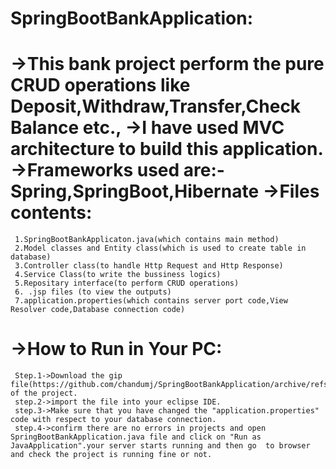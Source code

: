 # SpringBootBankApplication:

->This bank project perform the pure CRUD operations like Deposit,Withdraw,Transfer,Check Balance etc.,
->I have used MVC architecture to build this application.
->Frameworks used are:-Spring,SpringBoot,Hibernate
->Files contents:
  ===============
     1.SpringBootBankApplicaton.java(which contains main method)
     2.Model classes and Entity class(which is used to create table in database)
     3.Controller class(to handle Http Request and Http Response)
     4.Service Class(to write the bussiness logics)
     5.Repositary interface(to perform CRUD operations)
     6. .jsp files (to view the outputs)
     7.application.properties(which contains server port code,View Resolver code,Database connection code)
->How to Run in Your PC:
  ======================
     Step.1->Download the gip file(https://github.com/chandumj/SpringBootBankApplication/archive/refs/heads/main.zip) of the project.
     step.2->import the file into your eclipse IDE.
     step.3->Make sure that you have changed the "application.properties" code with respect to your database connection.
     step.4->confirm there are no errors in projects and open SpringBootBankApplication.java file and click on "Run as JavaApplication".your server starts running and then go  to browser and check the project is running fine or not.
